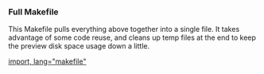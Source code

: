 ### Full Makefile

This Makefile pulls everything above together into a single file. It takes
advantage of some code reuse, and cleans up temp files at the end to keep the
preview disk space usage down a little.

[import, lang="makefile"](Makefile)

